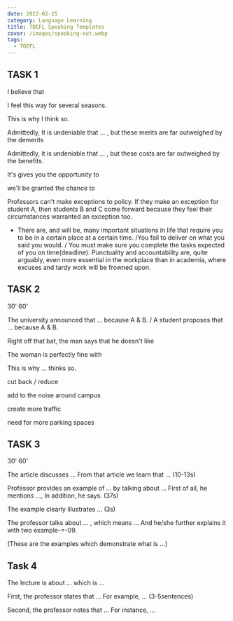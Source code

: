 ```yaml
---
date: 2022-02-25
category: Language Learning
title: TOEFL Speaking Templates
cover: /images/speaking-out.webp
tags:
  - TOEFL
---
```


## TASK 1

I believe that 

I feel this way for several seasons. 	

This is why I think so.

Admittedly, It is undeniable that ... , but these merits are far outweighed by the demerits

Admittedly, it is undeniable that ... , but these costs are far outweighed by the benefits.

It's gives you the opportunity to

we'll be granted the chance to



Professors can't make exceptions to policy. If they make an exception for student A, then students B and C come forward because they feel their circumstances warranted an exception too.

* There are, and will be, many important situations in life that require you to be in a certain place at a certain time. /You fail to deliver on what you said you would. / You must make sure you complete the tasks expected of you on time(deadline). Punctuality and accountability are, quite arguably, even more essential in the workplace than in academia, where excuses and tardy work will be frowned upon.





## TASK 2

30' 60'

The university announced that ... because A & B. / A student proposes that ... because A & B.

Right off that bat, the man says that he doesn't like

The woman is perfectly fine with

This is why ... thinks so.

cut back / reduce

add to the noise around campus

create more traffic

need for more parking spaces





## TASK 3

30' 60'

The article discusses ... From that article we learn that ... (10-13s)

Professor provides an example of ... by talking about ... First of all, he mentions ..., In addition, he says. (37s)

The example clearly illustrates ... (3s)

The professor talks about ... , which means ... And he/she further explains it with two example-=-09. 

(These are the examples which demonstrate what is ...)



## Task 4

The lecture is about ... which is ...

First, the professor states that ... For example, ... (3-5sentences)

Second, the professor notes that ... For instance, ...

